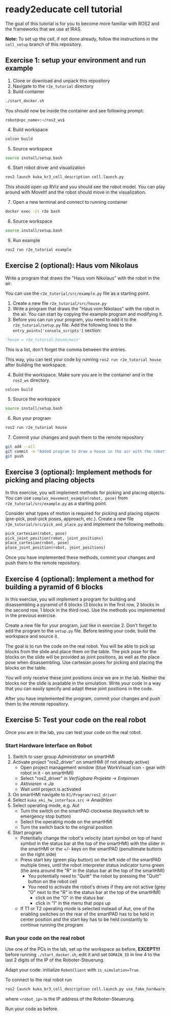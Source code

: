 # ready2educate cell tutorial

The goal of this tutorial is for you to become more familiar with ROS2 and the frameworks that we use at IRAS.

**Note:** To set up the cell, if not done already, follow the instructions in the `cell_setup` branch of this
repository.

## Exercise 1: setup your environment and run example

1. Clone or download and unpack this repository
2. Navigate to the `r2e_tutorial` directory
3. Build container

```bash
./start_docker.sh
```

You should now be inside the container and see following prompt:

```
robot@<pc_name>:~/ros2_ws$
```

4. Build workspace

```bash
colcon build
```

5. Source workspace

```bash
source install/setup.bash
```

6. Start robot driver and visualization

```bash
ros2 launch kuka_kr3_cell_description cell.launch.py
```

This should open up RViz and you should see the robot model.
You can play around with MoveIt! and the robot should move in the visualization.

7. Open a new terminal and connect to running container

```bash
docker exec -it r2e bash
```

8. Source workspace

```bash
source install/setup.bash
```

9. Run example

```bash
ros2 run r2e_tutorial example
```

## Exercise 2 (optional): Haus vom Nikolaus

Write a program that draws the "Haus vom Nikolaus" with the robot in the air.

You can use the ```r2e_tutorial/src/example.py``` file as a starting point.

1. Create a new file ```r2e_tutorial/src/house.py```
2. Write a program that draws the "Haus vom Nikolaus" with the robot in the air.
   You can start by copying the example program and modifying it.
3. Before you can run your program, you need to add it to the ```r2e_tutorial/setup.py``` file.
   Add the following lines to the ```entry_points['console_scripts']``` section:

```python
'house = r2e_tutorial.house:main'
```

This is a list, don't forget the comma between the entries.

This way, you can test your code by running ```ros2 run r2e_tutorial house``` after building the workspace.

4. Build the workspace. Make sure you are in the container and in the ```ros2_ws``` directory.

```bash
colcon build
```

5. Source the workspace

```bash
source install/setup.bash
```

6. Run your program

```bash
ros2 run r2e_tutorial house
```

7. Commit your changes and push them to the remote repository

```bash
git add --all
git commit -m "Added program to draw a house in the air with the robot"
git push
```

## Exercise 3 (optional): Implement methods for picking and placing objects

In this exercise, you will implement methods for picking and placing objects.
You can use ```complex_movement_example(robot, pose)``` from ```r2e_tutorial/src/example.py``` as a starting point.

Consider what types of motion is required for picking and placing objects (pre-pick, post-pick poses, approach, etc.).
Create a new file ```r2e_tutorial/src/pick_and_place.py``` and implement the following methods:

```python
pick_cartesian(robot, pose)
pick_joint_position(robot, joint_positions)
place_cartesian(robot, pose)
place_joint_position(robot, joint_positions)
```

Once you have implemented these methods, commit your changes and push them to the remote repository.

## Exercise 4 (optional): Implement a method for building a pyramid of 6 blocks

In this exercise, you will implement a program for building and disassembling a pyramid of 6 blocks
(3 blocks in the first row, 2 blocks in the second row, 1 block in the third row).
Use the methods you implemented in the previous exercise.

Create a new file for your program, just like in exercise 2. Don't forget to add the program to the ```setup.py``` file.
Before testing your code, build the workspace and source it.

The goal is to run the code on the real robot. You will be able to pick up blocks from the slide and place them on the
table.
The pick pose for the blocks on the slide will be provided as joint positions, as well as the place pose when
disassembling.
Use cartesian poses for picking and placing the blocks on the table.

You will only receive these joint positions once we are in the lab. Neither the blocks nor the slide is available in the
simulation.
Write your code in a way that you can easily specify and adapt these joint positions in the code.

After you have implemented the program, commit your changes and push them to the remote repository.

## Exercise 5: Test your code on the real robot

Once you are in the lab, you can test your code on the real robot.

### Start Hardware Interface on Robot

1. Switch to user group _Administrator_ on smartHMI
2. Activate project "ros2_driver" on smartHMI (if not already active)
    - Open project management window (blue WorkVisual icon - gear with robot in it - on smartHMI)
    - Select "ros2_driver" in _Verfügbare Projekte_ &rarr; _Entpinnen_
    - _Aktivieren_ &rarr; _Ja_
    - Wait until project is activated
3. On smartHMI navigate to  `R1/Program/ros2_driver`
4. Select `kuka_eki_hw_interface.src` &rarr; _Anwählen_
5. Select operating mode, e.g. Aut
    - Turn the switch on the smartPAD clockwise (keyswitch left to emergency stop button)
    - Select the operating mode on the smartHMI
    - Turn the switch back to the original position
6. Start program
    - Potentially change the robot's velocity (start symbol on top of hand symbol in the status bar at
      the top of the smartHMI) with the slider in the smartHMI or the +/- keys on the smartPAD
      (penultimate buttons on the right side)
    - Press start key (green play button) on the left side of the smartPAD multiple times, until the robot interpreter
      status indicator turns green
      (the area around the "R" in the status bar at the top of the smartHMI)
        - You potentially need to "Quitt" the robot by pressing the "Quitt" button on the robot cell
        - You need to activate the robot's drives if they are not active (grey "O" next to the "R" in the status bar at
          the top of the smartHMI)
            - click on the "O" in the status bar
            - click in "I" in the menu that pops up
    - If T1 or T2 operating mode is selected instead of Aut, one of the enabling switches on the rear of the smartPAD
      has
      to be held in center position and the start key has to be held constantly to continue running
      the program

### Run your code on the real robot

Use one of the PCs in the lab, set up the workspace as before,
**EXCEPT!!!** before running ```./start_docker.sh```, edit it and set ```DOMAIN_ID``` in line 4 to the last 2 digits of
the IP of the Roboter-Steuerung.

Adapt your code: initialize ```RobotClient``` with ```is_simulation=True```.

To connect to the real robot run

```bash
ros2 launch kuka_kr3_cell_description cell.launch.py use_fake_hardware:=false robot_ip:=<robot_ip>
```

where ```<robot_ip>``` is the IP address of the Roboter-Steuerung.

Run your code as before.
